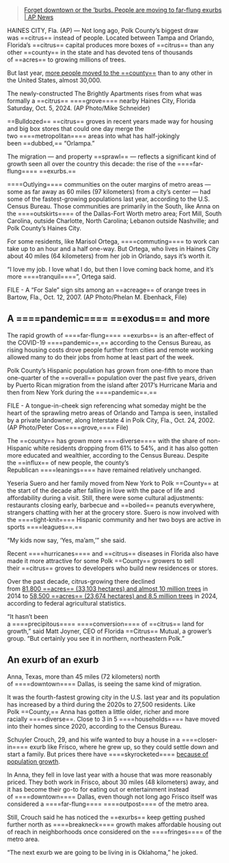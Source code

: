 
> [Forget downtown or the ’burbs. People are moving to far-flung exurbs | AP News](https://apnews.com/article/census-exurbs-growth-moving-florida-texas-c98972d87c37faa9ceb89cfcfa07ce1d)



HAINES CITY, Fla. (AP) — Not long ago, Polk County’s biggest draw was ==citrus== instead of people. Located between Tampa and Orlando, Florida’s ==citrus== capital produces more boxes of ==citrus== than any other ==county== in the state and has devoted tens of thousands of ==acres== to growing millions of trees.

But last year, [more people moved to the ==county==](https://apnews.com/article/florida-population-growth-census-immigration-22a1d46ad275f27b4cbf45611aea2760) than to any other in the United States, almost 30,000.

The newly-constructed The Brightly Apartments rises from what was formally a ==citrus== ====grove==== nearby Haines City, Florida Saturday, Oct. 5, 2024. (AP Photo/Mike Schneider)

==Bulldozed== ==citrus== groves in recent years made way for housing and big box stores that could one day merge the two ====metropolitan==== areas into what has half-jokingly been ==dubbed,== “Orlampa.”

The migration — and property ==sprawl== — reflects a significant kind of growth seen all over the country this decade: the rise of the ====far-flung==== ==exurbs.==

====Outlying==== communities on the outer margins of metro areas — some as far away as 60 miles (97 kilometers) from a city’s center — had some of the fastest-growing populations last year, according to the U.S. Census Bureau. Those communities are primarily in the South, like Anna on the ====outskirts==== of the Dallas-Fort Worth metro area; Fort Mill, South Carolina, outside Charlotte, North Carolina; Lebanon outside Nashville; and Polk County’s Haines City.

For some residents, like Marisol Ortega, ====commuting==== to work can take up to an hour and a half one-way. But Ortega, who lives in Haines City about 40 miles (64 kilometers) from her job in Orlando, says it’s worth it.

“I love my job. I love what I do, but then I love coming back home, and it’s more ====tranquil====”, Ortega said.

FILE - A “For Sale” sign sits among an ==acreage== of orange trees in Bartow, Fla., Oct. 12, 2007. (AP Photo/Phelan M. Ebenhack, File)

## A ====pandemic==== ==exodus== and more

The rapid growth of ====far-flung==== ==exurbs== is an after-effect of the COVID-19 ====pandemic==,== according to the Census Bureau, as rising housing costs drove people further from cities and remote working allowed many to do their jobs from home at least part of the week.

Polk County’s Hispanic population has grown from one-fifth to more than one-quarter of the ==overall== population over the past five years, driven by Puerto Rican migration from the island after 2017’s Hurricane Maria and then from New York during the ====pandemic==.==

FILE - A tongue-in-cheek sign referencing what someday might be the heart of the sprawling metro areas of Orlando and Tampa is seen, installed by a private landowner, along Interstate 4 in Polk City, Fla., Oct. 24, 2002. (AP Photo/Peter Cos====grove,==== File)

The ==county== has grown more ====diverse==== with the share of non-Hispanic white residents dropping from 61% to 54%, and it has also gotten more educated and wealthier, according to the Census Bureau. Despite the ==influx== of new people, the county’s Republican ====leanings==== have remained relatively unchanged.

Yeseria Suero and her family moved from New York to Polk ==County== at the start of the decade after falling in love with the pace of life and affordability during a visit. Still, there were some cultural adjustments: restaurants closing early, barbecue and ==boiled== peanuts everywhere, strangers chatting with her at the grocery store. Suero is now involved with the ====tight-knit==== Hispanic community and her two boys are active in sports ====leagues==.==

“My kids now say, ‘Yes, ma’am,’” she said.

Recent ====hurricanes==== and ==citrus== diseases in Florida also have made it more attractive for some Polk ==County== growers to sell their ==citrus== groves to developers who build new residences or stores.

Over the past decade, citrus-growing there declined from [81,800 ==acres== (33,103 hectares) and almost 10 million trees](https://www.nass.usda.gov/Statistics_by_State/Florida/Publications/Citrus/Citrus_Statistics/2013-14/fcs1314.pdf) in 2014 to [58,500 ==acres== (23,674 hectares) and 8.5 million trees](https://www.nass.usda.gov/Statistics_by_State/Florida/Publications/Citrus/Commercial_Citrus_Inventory/Commercial_Citrus_Inventory_Prelim/ccipr24.pdf) in 2024, according to federal agricultural statistics.

“It hasn’t been a ====precipitous==== ====conversion==== of ==citrus== land for growth,” said Matt Joyner, CEO of Florida ==Citrus== Mutual, a grower’s group. “But certainly you see it in northern, northeastern Polk.”

## An exurb of an exurb

Anna, Texas, more than 45 miles (72 kilometers) north of ====downtown==== Dallas, is seeing the same kind of migration.

It was the fourth-fastest growing city in the U.S. last year and its population has increased by a third during the 2020s to 27,500 residents. Like Polk ==County,== Anna has gotten a little older, richer and more racially ====diverse==. Close to 3 in 5 ====households==== have moved into their homes since 2020, according to the Census Bureau.

Schuyler Crouch, 29, and his wife wanted to buy a house in a ====closer-in==== exurb like Frisco, where he grew up, so they could settle down and start a family. But prices there have ====skyrocketed==== [because of population growth](https://apnews.com/article/dallas-cowboys-sports-india-texas-c66b2f9869917585b5e47e404ac312c1).

In Anna, they fell in love last year with a house that was more reasonably priced. They both work in Frisco, about 30 miles (48 kilometers) away, and it has become their go-to for eating out or entertainment instead of ====downtown==== Dallas, even though not long ago Frisco itself was considered a ====far-flung==== ====outpost==== of the metro area.

Still, Crouch said he has noticed the ==exurbs== keep getting pushed further north as ====breakneck==== growth makes affordable housing out of reach in neighborhoods once considered on the ====fringes==== of the metro area.

“The next exurb we are going to be living in is Oklahoma,” he joked.